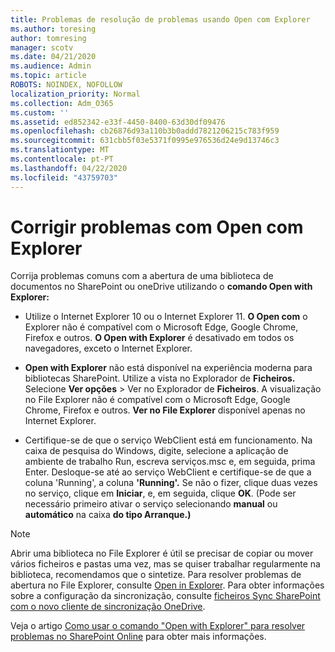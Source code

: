 ```yaml
---
title: Problemas de resolução de problemas usando Open com Explorer
ms.author: toresing
author: tomresing
manager: scotv
ms.date: 04/21/2020
ms.audience: Admin
ms.topic: article
ROBOTS: NOINDEX, NOFOLLOW
localization_priority: Normal
ms.collection: Adm_O365
ms.custom: ''
ms.assetid: ed852342-e33f-4450-8400-63d30df09476
ms.openlocfilehash: cb26876d93a110b3b0addd7821206215c783f959
ms.sourcegitcommit: 631cbb5f03e5371f0995e976536d24e9d13746c3
ms.translationtype: MT
ms.contentlocale: pt-PT
ms.lasthandoff: 04/22/2020
ms.locfileid: "43759703"
---
```

# <a name="fix-problems-with-open-with-explorer"></a>Corrigir problemas com Open com Explorer

Corrija problemas comuns com a abertura de uma biblioteca de documentos no SharePoint ou oneDrive utilizando o **comando Open with Explorer:** 
  
- Utilize o Internet Explorer 10 ou o Internet Explorer 11. **O Open com** o Explorer não é compatível com o Microsoft Edge, Google Chrome, Firefox e outros. **O Open with Explorer** é desativado em todos os navegadores, exceto o Internet Explorer. 
    
- **Open with Explorer** não está disponível na experiência moderna para bibliotecas SharePoint. Utilize a vista no Explorador de **Ficheiros.** Selecione **Ver opções** \> Ver no Explorador de **Ficheiros**. A visualização no File Explorer não é compatível com o Microsoft Edge, Google Chrome, Firefox e outros. **Ver no File Explorer** disponível apenas no Internet Explorer. 
    
- Certifique-se de que o serviço WebClient está em funcionamento. Na caixa de pesquisa do Windows, digite, selecione a aplicação de ambiente de trabalho Run, escreva serviços.msc e, em seguida, prima Enter. Desloque-se até ao serviço WebClient e certifique-se de que a coluna 'Running', a coluna **'Running'.** Se não o fizer, clique duas vezes no serviço, clique em **Iniciar**, e, em seguida, clique **OK**. (Pode ser necessário primeiro ativar o serviço selecionando **manual** ou **automático** na caixa **do tipo Arranque.)** 
    
> [!NOTE]
> Abrir uma biblioteca no File Explorer é útil se precisar de copiar ou mover vários ficheiros e pastas uma vez, mas se quiser trabalhar regularmente na biblioteca, recomendamos que o sintetize. Para resolver problemas de abertura no File Explorer, consulte [Open in Explorer](https://go.microsoft.com/fwlink/?linkid=871665). Para obter informações sobre a configuração da sincronização, consulte [ficheiros Sync SharePoint com o novo cliente de sincronização OneDrive](https://go.microsoft.com/fwlink/?linkid=871666).
  
Veja o artigo [Como usar o comando "Open with Explorer" para resolver problemas no SharePoint Online](https://docs.microsoft.com/sharepoint/support/lists-and-libraries/troubleshoot-issues-using-open-with-explorer) para obter mais informações. 
  

